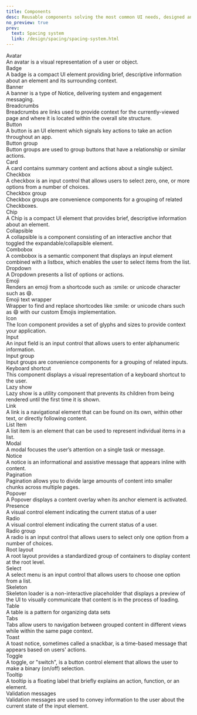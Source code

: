 ```yaml
---
title: Components
desc: Reusable components solving the most common UI needs, designed and built to be combined into UI patterns.
no_preview: true
prev:
  text: Spacing system
  link: /design/spacing/spacing-system.html
---
```


<div class="d-d-grid d-gg32 md:d-g-cols2 d-g-cols3 d-mt32">
  <router-link class="d-d-block d-ba d-bc-black-300 d-bar8 d-of-hidden d-td-none h:d-td-none h:d-bs-sm" to="/components/avatar.html">
    <div class="d-bgc-black-100"><img alt="" class="d-d-block d-w100p" :src="$withBase('/assets/images/components/avatar.png')"></div>
    <div class="d-p16 d-stack4">
      <div class="d-fc-secondary d-headline-large">Avatar</div>
      <div class="d-body-compact d-fc-tertiary">An avatar is a visual representation of a user or object.</div>
    </div>
  </router-link>
  <router-link class="d-d-block d-ba d-bc-black-300 d-bar8 d-of-hidden d-td-none h:d-td-none h:d-bs-sm" to="/components/badge.html">
    <div class="d-bgc-black-100"><img alt="" class="d-d-block d-w100p" :src="$withBase('/assets/images/components/badge.png')"></div>
    <div class="d-p16 d-stack4">
      <div class="d-fc-secondary d-headline-large">Badge </div>
      <div class="d-body-compact d-fc-tertiary">A badge is a compact UI element providing brief, descriptive information about an element and its surrounding context.</div>
    </div>
  </router-link>
  <router-link class="d-d-block d-ba d-bc-black-300 d-bar8 d-of-hidden d-td-none h:d-td-none h:d-bs-sm" to="/components/banner.html">
    <div class="d-bgc-black-100"><img alt="" class="d-d-block d-w100p" :src="$withBase('/assets/images/components/banner.png')"></div>
    <div class="d-p16 d-stack4">
      <div class="d-fc-secondary d-headline-large">Banner </div>
      <div class="d-body-compact d-fc-tertiary">A banner is a type of Notice, delivering system and engagement messaging.</div>
    </div>
  </router-link>
  <router-link class="d-d-block d-ba d-bc-black-300 d-bar8 d-of-hidden d-td-none h:d-td-none h:d-bs-sm" to="/components/breadcrumbs.html">
    <div class="d-bgc-black-100"><img alt="" class="d-d-block d-w100p" :src="$withBase('/assets/images/components/breadcrumbs.png')"></div>
    <div class="d-p16 d-stack4">
      <div class="d-fc-secondary d-headline-large">Breadcrumbs </div>
      <div class="d-body-compact d-fc-tertiary">Breadcrumbs are links used to provide context for the currently-viewed page and where it is located within the overall site structure.</div>
    </div>
  </router-link>
  <router-link class="d-d-block d-ba d-bc-black-300 d-bar8 d-of-hidden d-td-none h:d-td-none h:d-bs-sm" to="/components/button.html">
    <div class="d-bgc-black-100"><img alt="" class="d-d-block d-w100p" :src="$withBase('/assets/images/components/button.png')"></div>
    <div class="d-p16 d-stack4">
      <div class="d-fc-secondary d-headline-large">Button </div>
      <div class="d-body-compact d-fc-tertiary">A button is an UI element which signals key actions to take an action throughout an app.</div>
    </div>
  </router-link>
  <router-link class="d-d-block d-ba d-bc-black-300 d-bar8 d-of-hidden d-td-none h:d-td-none h:d-bs-sm" to="/components/button_group.html">
    <div class="d-bgc-black-100"><img alt="" class="d-d-block d-w100p" :src="$withBase('/assets/images/components/button-group.png')"></div>
    <div class="d-p16 d-stack4">
      <div class="d-fc-secondary d-headline-large">Button group </div>
      <div class="d-body-compact d-fc-tertiary">Button groups are used to group buttons that have a relationship or similar actions.</div>
    </div>
  </router-link>
  <router-link class="d-d-block d-ba d-bc-black-300 d-bar8 d-of-hidden d-td-none h:d-td-none h:d-bs-sm" to="/components/card.html">
    <div class="d-bgc-black-100"><img alt="" class="d-d-block d-w100p" :src="$withBase('/assets/images/components/card.png')"></div>
    <div class="d-p16 d-stack4">
      <div class="d-fc-secondary d-headline-large">Card </div>
      <div class="d-body-compact d-fc-tertiary">A card contains summary content and actions about a single subject.</div>
    </div>
  </router-link>
  <router-link class="d-d-block d-ba d-bc-black-300 d-bar8 d-of-hidden d-td-none h:d-td-none h:d-bs-sm" to="/components/checkbox.html">
    <div class="d-bgc-black-100"><img alt="" class="d-d-block d-w100p" :src="$withBase('/assets/images/components/checkbox.png')"></div>
    <div class="d-p16 d-stack4">
      <div class="d-fc-secondary d-headline-large">Checkbox </div>
      <div class="d-body-compact d-fc-tertiary">A checkbox is an input control that allows users to select zero, one, or more options from a number of choices.
    </div>
    </div>
  </router-link>
  <router-link class="d-d-block d-ba d-bc-black-300 d-bar8 d-of-hidden d-td-none h:d-td-none h:d-bs-sm" to="/components/checkbox_group.html">
    <div class="d-bgc-black-100"><img alt="" class="d-d-block d-w100p" :src="$withBase('/assets/images/components/checkbox-group.png')"></div>
    <div class="d-p16 d-stack4">
      <div class="d-fc-secondary d-headline-large">Checkbox group </div>
      <div class="d-body-compact d-fc-tertiary">Checkbox groups are convenience components for a grouping of related Checkboxes.</div>
    </div>
  </router-link>
  <router-link class="d-d-block d-ba d-bc-black-300 d-bar8 d-of-hidden d-td-none h:d-td-none h:d-bs-sm" to="/components/chip.html">
    <div class="d-bgc-black-100"><img alt="" class="d-d-block d-w100p" :src="$withBase('/assets/images/components/chip.png')"></div>
    <div class="d-p16 d-stack4">
      <div class="d-fc-secondary d-headline-large">Chip </div>
      <div class="d-body-compact d-fc-tertiary">A Chip is a compact UI element that provides brief, descriptive information about an element.</div>
    </div>
  </router-link>
  <router-link class="d-d-block d-ba d-bc-black-300 d-bar8 d-of-hidden d-td-none h:d-td-none h:d-bs-sm" to="/components/collapsible.html">
    <div class="d-bgc-black-100"><img alt="" class="d-d-block d-w100p" :src="$withBase('/assets/images/components/collapsible.png')"></div>
    <div class="d-p16 d-stack4">
      <div class="d-fc-secondary d-headline-large">Collapsible </div>
      <div class="d-body-compact d-fc-tertiary">A collapsible is a component consisting of an interactive anchor that toggled the expandable/collapsible element.</div>
    </div>
  </router-link>
  <router-link class="d-d-block d-ba d-bc-black-300 d-bar8 d-of-hidden d-td-none h:d-td-none h:d-bs-sm" to="/components/combobox.html">
    <div class="d-bgc-black-100"><img alt="" class="d-d-block d-w100p" :src="$withBase('/assets/images/components/combobox.png')"></div>
    <div class="d-p16 d-stack4">
      <div class="d-fc-secondary d-headline-large">Combobox </div>
      <div class="d-body-compact d-fc-tertiary">A combobox is a semantic component that displays an input element combined with a listbox, which enables the user to select items from the list.</div>
    </div>
  </router-link>
  <router-link class="d-d-block d-ba d-bc-black-300 d-bar8 d-of-hidden d-td-none h:d-td-none h:d-bs-sm" to="/components/dropdown.html">
    <div class="d-bgc-black-100"><img alt="" class="d-d-block d-w100p" :src="$withBase('/assets/images/components/dropdown.png')"></div>
    <div class="d-p16 d-stack4">
      <div class="d-fc-secondary d-headline-large">Dropdown </div>
      <div class="d-body-compact d-fc-tertiary">A Dropdown presents a list of options or actions.</div>
    </div>
  </router-link>
  <router-link class="d-d-block d-ba d-bc-black-300 d-bar8 d-of-hidden d-td-none h:d-td-none h:d-bs-sm" to="/components/emoji.html">
    <div class="d-bgc-black-100"><img alt="" class="d-d-block d-w100p" :src="$withBase('/assets/images/components/emoji.png')"></div>
    <div class="d-p16 d-stack4">
      <div class="d-fc-secondary d-headline-large">Emoji </div>
      <div class="d-body-compact d-fc-tertiary">Renders an emoji from a shortcode such as :smile: or unicode character such as 😄.</div>
    </div>
  </router-link>
  <router-link class="d-d-block d-ba d-bc-black-300 d-bar8 d-of-hidden d-td-none h:d-td-none h:d-bs-sm" to="/components/emoji_text_wrapper.html">
    <div class="d-bgc-black-100"><img alt="" class="d-d-block d-w100p" :src="$withBase('/assets/images/components/emoji-text-wrapper.png')"></div>
    <div class="d-p16 d-stack4">
      <div class="d-fc-secondary d-headline-large">Emoji text wrapper </div>
      <div class="d-body-compact d-fc-tertiary">Wrapper to find and replace shortcodes like :smile: or unicode chars such as 😄 with our custom Emojis implementation.</div>
    </div>
  </router-link>
  <router-link class="d-d-block d-ba d-bc-black-300 d-bar8 d-of-hidden d-td-none h:d-td-none h:d-bs-sm" to="/components/icon.html">
    <div class="d-bgc-black-100"><img alt="" class="d-d-block d-w100p" :src="$withBase('/assets/images/components/icon.png')"></div>
    <div class="d-p16 d-stack4">
      <div class="d-fc-secondary d-headline-large">Icon </div>
      <div class="d-body-compact d-fc-tertiary">The Icon component provides a set of glyphs and sizes to provide context your application.</div>
    </div>
  </router-link>
  <router-link class="d-d-block d-ba d-bc-black-300 d-bar8 d-of-hidden d-td-none h:d-td-none h:d-bs-sm" to="/components/input.html">
    <div class="d-bgc-black-100"><img alt="" class="d-d-block d-w100p" :src="$withBase('/assets/images/components/input.png')"></div>
    <div class="d-p16 d-stack4">
      <div class="d-fc-secondary d-headline-large">Input </div>
      <div class="d-body-compact d-fc-tertiary">An input field is an input control that allows users to enter alphanumeric information.</div>
    </div>
  </router-link>
  <router-link class="d-d-block d-ba d-bc-black-300 d-bar8 d-of-hidden d-td-none h:d-td-none h:d-bs-sm" to="/components/input_group.html">
    <div class="d-bgc-black-100"><img alt="" class="d-d-block d-w100p" :src="$withBase('/assets/images/components/input-group.png')"></div>
    <div class="d-p16 d-stack4">
      <div class="d-fc-secondary d-headline-large">Input group </div>
      <div class="d-body-compact d-fc-tertiary">Input groups are convenience components for a grouping of related inputs. </div>
    </div>
  </router-link>
  <router-link class="d-d-block d-ba d-bc-black-300 d-bar8 d-of-hidden d-td-none h:d-td-none h:d-bs-sm" to="/components/keyboard_shortcut.html">
    <div class="d-bgc-black-100"><img alt="" class="d-d-block d-w100p" :src="$withBase('/assets/images/components/keyboard-shortcut.png')"></div>
    <div class="d-p16 d-stack4">
      <div class="d-fc-secondary d-headline-large">Keyboard shortcut </div>
      <div class="d-body-compact d-fc-tertiary">This component displays a visual representation of a keyboard shortcut to the user.</div>
    </div>
  </router-link>
  <router-link class="d-d-block d-ba d-bc-black-300 d-bar8 d-of-hidden d-td-none h:d-td-none h:d-bs-sm" to="/components/lazy_show.html">
    <div class="d-bgc-black-100"><img alt="" class="d-d-block d-w100p" :src="$withBase('/assets/images/components/lazy-show.png')"></div>
    <div class="d-p16 d-stack4">
      <div class="d-fc-secondary d-headline-large">Lazy show </div>
      <div class="d-body-compact d-fc-tertiary">Lazy show is a utility component that prevents its children from being rendered until the first time it is shown.</div>
    </div>
  </router-link>
  <router-link class="d-d-block d-ba d-bc-black-300 d-bar8 d-of-hidden d-td-none h:d-td-none h:d-bs-sm" to="/components/link.html">
    <div class="d-bgc-black-100"><img alt="" class="d-d-block d-w100p" :src="$withBase('/assets/images/components/link.png')"></div>
    <div class="d-p16 d-stack4">
      <div class="d-fc-secondary d-headline-large">Link </div>
      <div class="d-body-compact d-fc-tertiary">A link is a navigational element that can be found on its own, within other text, or directly following content.</div>
    </div>
  </router-link>
  <router-link class="d-d-block d-ba d-bc-black-300 d-bar8 d-of-hidden d-td-none h:d-td-none h:d-bs-sm" to="/components/list_item.html">
    <div class="d-bgc-black-100"><img alt="" class="d-d-block d-w100p" :src="$withBase('/assets/images/components/list-item.png')"></div>
    <div class="d-p16 d-stack4">
      <div class="d-fc-secondary d-headline-large">List Item </div>
      <div class="d-body-compact d-fc-tertiary">A list item is an element that can be used to represent individual items in a list.</div>
    </div>
  </router-link>
  <router-link class="d-d-block d-ba d-bc-black-300 d-bar8 d-of-hidden d-td-none h:d-td-none h:d-bs-sm" to="/components/modal.html">
    <div class="d-bgc-black-100"><img alt="" class="d-d-block d-w100p" :src="$withBase('/assets/images/components/modal.png')"></div>
    <div class="d-p16 d-stack4">
      <div class="d-fc-secondary d-headline-large">Modal </div>
      <div class="d-body-compact d-fc-tertiary">A modal focuses the user’s attention on a single task or message.</div>
    </div>
  </router-link>
  <router-link class="d-d-block d-ba d-bc-black-300 d-bar8 d-of-hidden d-td-none h:d-td-none h:d-bs-sm" to="/components/notice.html">
    <div class="d-bgc-black-100"><img alt="" class="d-d-block d-w100p" :src="$withBase('/assets/images/components/notice.png')"></div>
    <div class="d-p16 d-stack4">
      <div class="d-fc-secondary d-headline-large">Notice </div>
      <div class="d-body-compact d-fc-tertiary">A notice is an informational and assistive message that appears inline with content.</div>
    </div>
  </router-link>
  <router-link class="d-d-block d-ba d-bc-black-300 d-bar8 d-of-hidden d-td-none h:d-td-none h:d-bs-sm" to="/components/pagination.html">
    <div class="d-bgc-black-100"><img alt="" class="d-d-block d-w100p" :src="$withBase('/assets/images/components/pagination.png')"></div>
    <div class="d-p16 d-stack4">
      <div class="d-fc-secondary d-headline-large">Pagination </div>
      <div class="d-body-compact d-fc-tertiary">Pagination allows you to divide large amounts of content into smaller chunks across multiple pages.</div>
    </div>
  </router-link>
  <router-link class="d-d-block d-ba d-bc-black-300 d-bar8 d-of-hidden d-td-none h:d-td-none h:d-bs-sm" to="/components/popover.html">
    <div class="d-bgc-black-100"><img alt="" class="d-d-block d-w100p" :src="$withBase('/assets/images/components/popover.png')"></div>
    <div class="d-p16 d-stack4">
      <div class="d-fc-secondary d-headline-large">Popover </div>
      <div class="d-body-compact d-fc-tertiary">A Popover displays a content overlay when its anchor element is activated.</div>
    </div>
  </router-link>
  <router-link class="d-d-block d-ba d-bc-black-300 d-bar8 d-of-hidden d-td-none h:d-td-none h:d-bs-sm" to="/components/presence.html">
    <div class="d-bgc-black-100"><img alt="" class="d-d-block d-w100p" :src="$withBase('/assets/images/components/presence.png')"></div>
    <div class="d-p16 d-stack4">
      <div class="d-fc-secondary d-headline-large">Presence </div>
      <div class="d-body-compact d-fc-tertiary">A visual control element indicating the current status of a user</div>
    </div>
  </router-link>
  <router-link class="d-d-block d-ba d-bc-black-300 d-bar8 d-of-hidden d-td-none h:d-td-none h:d-bs-sm" to="/components/radio.html">
    <div class="d-bgc-black-100"><img alt="" class="d-d-block d-w100p" :src="$withBase('/assets/images/components/radio.png')"></div>
    <div class="d-p16 d-stack4">
      <div class="d-fc-secondary d-headline-large">Radio </div>
      <div class="d-body-compact d-fc-tertiary">A visual control element indicating the current status of a user.</div>
    </div>
  </router-link>
  <router-link class="d-d-block d-ba d-bc-black-300 d-bar8 d-of-hidden d-td-none h:d-td-none h:d-bs-sm" to="/components/radio_group.html">
    <div class="d-bgc-black-100"><img alt="" class="d-d-block d-w100p" :src="$withBase('/assets/images/components/radio-group.png')"></div>
    <div class="d-p16 d-stack4">
      <div class="d-fc-secondary d-headline-large">Radio group </div>
      <div class="d-body-compact d-fc-tertiary">A radio is an input control that allows users to select only one option from a number of choices.</div>
    </div>
  </router-link>
  <router-link class="d-d-block d-ba d-bc-black-300 d-bar8 d-of-hidden d-td-none h:d-td-none h:d-bs-sm" to="/components/root_layout.html">
    <div class="d-bgc-black-100"><img alt="" class="d-d-block d-w100p" :src="$withBase('/assets/images/components/root-layout.png')"></div>
    <div class="d-p16 d-stack4">
      <div class="d-fc-secondary d-headline-large">Root layout </div>
      <div class="d-body-compact d-fc-tertiary">A root layout provides a standardized group of containers to display content at the root level.</div>
    </div>
  </router-link>
  <router-link class="d-d-block d-ba d-bc-black-300 d-bar8 d-of-hidden d-td-none h:d-td-none h:d-bs-sm" to="/components/select.html">
    <div class="d-bgc-black-100"><img alt="" class="d-d-block d-w100p" :src="$withBase('/assets/images/components/select.png')"></div>
    <div class="d-p16 d-stack4">
      <div class="d-fc-secondary d-headline-large">Select </div>
      <div class="d-body-compact d-fc-tertiary">A select menu is an input control that allows users to choose one option from a list.</div>
    </div>
  </router-link>
  <router-link class="d-d-block d-ba d-bc-black-300 d-bar8 d-of-hidden d-td-none h:d-td-none h:d-bs-sm" to="/components/skeleton.html">
    <div class="d-bgc-black-100"><img alt="" class="d-d-block d-w100p" :src="$withBase('/assets/images/components/skeleton.png')"></div>
    <div class="d-p16 d-stack4">
      <div class="d-fc-secondary d-headline-large">Skeleton </div>
      <div class="d-body-compact d-fc-tertiary">Skeleton loader is a non-interactive placeholder that displays a preview of the UI to visually communicate that content is in the process of loading.</div>
    </div>
  </router-link>
  <router-link class="d-d-block d-ba d-bc-black-300 d-bar8 d-of-hidden d-td-none h:d-td-none h:d-bs-sm" to="/components/table.html">
    <div class="d-bgc-black-100"><img alt="" class="d-d-block d-w100p" :src="$withBase('/assets/images/components/table.png')"></div>
    <div class="d-p16 d-stack4">
      <div class="d-fc-secondary d-headline-large">Table </div>
      <div class="d-body-compact d-fc-tertiary">A table is a pattern for organizing data sets</div>
    </div>
  </router-link>
  <router-link class="d-d-block d-ba d-bc-black-300 d-bar8 d-of-hidden d-td-none h:d-td-none h:d-bs-sm" to="/components/tabs.html">
    <div class="d-bgc-black-100"><img alt="" class="d-d-block d-w100p" :src="$withBase('/assets/images/components/tabs.png')"></div>
    <div class="d-p16 d-stack4">
      <div class="d-fc-secondary d-headline-large">Tabs </div>
      <div class="d-body-compact d-fc-tertiary">Tabs allow users to navigation between grouped content in different views while within the same page context.</div>
    </div>
  </router-link>
  <router-link class="d-d-block d-ba d-bc-black-300 d-bar8 d-of-hidden d-td-none h:d-td-none h:d-bs-sm" to="/components/toast.html">
    <div class="d-bgc-black-100"><img alt="" class="d-d-block d-w100p" :src="$withBase('/assets/images/components/toast.png')"></div>
    <div class="d-p16 d-stack4">
      <div class="d-fc-secondary d-headline-large">Toast </div>
      <div class="d-body-compact d-fc-tertiary">A toast notice, sometimes called a snackbar, is a time-based message that appears based on users' actions.</div>
    </div>
  </router-link>
  <router-link class="d-d-block d-ba d-bc-black-300 d-bar8 d-of-hidden d-td-none h:d-td-none h:d-bs-sm" to="/components/toggle.html">
    <div class="d-bgc-black-100"><img alt="" class="d-d-block d-w100p" :src="$withBase('/assets/images/components/toggle.png')"></div>
    <div class="d-p16 d-stack4">
      <div class="d-fc-secondary d-headline-large">Toggle </div>
      <div class="d-body-compact d-fc-tertiary">A toggle, or "switch", is a button control element that allows the user to make a binary (on/off) selection.</div>
    </div>
  </router-link>
  <router-link class="d-d-block d-ba d-bc-black-300 d-bar8 d-of-hidden d-td-none h:d-td-none h:d-bs-sm" to="/components/tooltip.html">
    <div class="d-bgc-black-100"><img alt="" class="d-d-block d-w100p" :src="$withBase('/assets/images/components/tooltip.png')"></div>
    <div class="d-p16 d-stack4">
      <div class="d-fc-secondary d-headline-large">Tooltip </div>
      <div class="d-body-compact d-fc-tertiary">A tooltip is a floating label that briefly explains an action, function, or an element.</div>
    </div>
  </router-link>
  <router-link class="d-d-block d-ba d-bc-black-300 d-bar8 d-of-hidden d-td-none h:d-td-none h:d-bs-sm" to="/components/validation_messages.html">
    <div class="d-bgc-black-100"><img alt="" class="d-d-block d-w100p" :src="$withBase('/assets/images/components/validation-messages.png')"></div>
    <div class="d-p16 d-stack4">
      <div class="d-fc-secondary d-headline-large">Validation messages </div>
      <div class="d-body-compact d-fc-tertiary">Validation messages are used to convey information to the user about the current state of the input element. </div>
    </div>
  </router-link>
</div>
